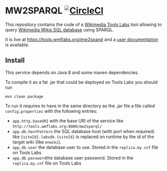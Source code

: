 MW2SPARQL [![CircleCI](https://circleci.com/gh/mw2sparql/mw2sparql.svg?style=svg)](https://circleci.com/gh/mw2sparql/mw2sparql)
=========

This repository contains the code of a [Wikimedia Tools Labs](https://tools.wmflabs.org) tool allowing to query [Wikimedia Wikis SQL database](https://www.mediawiki.org/wiki/Database) using SPARQL.

It is live at https://tools.wmflabs.org/mw2sparql and a [user documentation](https://www.mediawiki.org/wiki/MW2SPARQL) is available.


## Install

This service depends on Java 8 and some maven dependencies.

To compile it as a fat .jar that could be deployed on Tools Labs you should run
```
mvn clean package
```

To run it requires to have in the same directory as the .jar file a file called `config.properties` with the following entries:

* `app.http.baseURI` with the base URI of the service like `http://tools.wmflabs.org:8000/mw2sparql/`
* `app.db.hostPattern` the SQL database host (with port when required) like `{siteId}.labsdb`. `{siteId}` is replaced on runtime by the id of the target wiki (like `enwiki`).
* `app.db.user` the database user to use. Stored in the `replica.my.cnf` file on Tools Labs
* `app.db.password`the database user password. Stored in the `replica.my.cnf` file on Tools Labs

